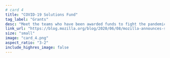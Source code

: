 ```yaml
---
# card 4
title: "COVID-19 Solutions Fund"
tag_label: "Grants"
desc: "Meet the teams who have been awarded funds to fight the pandemic using open source technology."
link_url: "https://blog.mozilla.org/blog/2020/06/08/mozilla-announces-second-three-covid-19-solutions-fund-recipients/?utm_source=www.mozilla.org&utm_medium=referral&utm_campaign=homepage&utm_content=card"
size: "small"
image: "card_4.png"
aspect_ratio: "3-2"
include_highres_image: false
---
```

